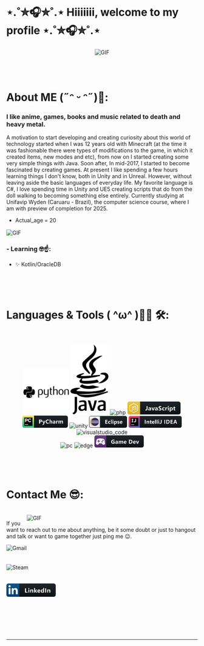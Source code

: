 # ⋆.˚✮🎧✮˚.⋆ Hiiiiiii, welcome to my profile ⋆.˚✮🎧✮˚.⋆

<div align="center">
<img hight="300" width="700" alt="GIF" align="center" src="https://64.media.tumblr.com/ee41f85401e49e29436bcf933e56e86c/3b2a6891071796df-7c/s500x750/e745bf87ad8dbd67d11980f53cb0631ee11ff11e.gif">
</div>

</br>
</br>
</br>


# About ME (˶ᵔ ᵕ ᵔ˶)💬:

### I like anime, games, books and music related to death and heavy metal. 
A motivation to start developing and creating curiosity about this world of 
  technology started when I was 12 years old with Minecraft (at the time it was fashionable 
 there were types of modifications to the game, in which it created items, new modes and 
 etc), from now on I started creating some very simple things with Java. Soon after, 
  In mid-2017, I started to become fascinated by creating games. At present 
  I like spending a few hours learning things I don't know, both in Unity and 
 in Unreal. However, without leaving aside the basic languages ​​of everyday life. My 
  favorite language is C#, I love spending time in Unity and UE5 creating scripts that do 
from the doll walking to becoming something else entirely. Currently studying 
at Unifavip Wyden (Caruaru - Brazil), the computer science course, where I am with 
preview of completion for 2025.
- Actual_age = 20 

<img hight="400" width="400" alt="GIF" align="center" src="https://i.pinimg.com/originals/d7/4b/67/d74b6737ae912d33bba82f3a4dcc4a30.gif">

### - Learning 🤓☝️:
- ✨ Kotlin/OracleDB


</br>
</br>
</br>



# Languages & Tools ( ^ω^ )👨‍💻 🛠:
</br>

<p align="center">


<img src="https://github.com/Xx-Ashutosh-xX/Xx-Ashutosh-xX/blob/master/assets/icons/python.png" alt="python" width="120" hight="50">
<img src="https://github.com/Xx-Ashutosh-xX/Xx-Ashutosh-xX/blob/master/assets/icons/java.png" alt="java"  width="100" hight="50">
<img src="https://github.com/MikeCodesDotNET/ColoredBadges/blob/master/png/dev/languages/php.png" alt="php" width="100" hight="50">
<img src="https://github.com/MikeCodesDotNET/ColoredBadges/blob/master/png/dev/languages/js%402x.png" alt="javascript" width="140" hight="50">
<img src="https://github.com/MikeCodesDotNET/ColoredBadges/blob/master/png/dev/tools/jetbrains_pycharm%403x.png" alt="pycharm" width="120" hight="50">
<img src="https://github.com/MikeCodesDotNET/ColoredBadges/blob/master/png/dev/frameworks/unity.png" alt="unity" width="100" hight="50">
<img src="https://github.com/MikeCodesDotNET/ColoredBadges/blob/master/png/dev/tools/eclipse%403x.png" alt="eclipse" width="100" hight="50">
 <img src="https://github.com/MikeCodesDotNET/ColoredBadges/blob/master/png/dev/tools/jetbrains_intellij%403x.png" alt="jetbrains" width="140" hight="50">
</br> 
<img src="https://github.com/Xx-Ashutosh-xX/Xx-Ashutosh-xX/blob/master/assets/icons/visualstudio_code.png" alt="visualstudio_code" width="240" hight="50">
</br>
<img src="https://github.com/Xx-Ashutosh-xX/Xx-Ashutosh-xX/blob/master/assets/icons/pc.png" alt="pc" width="100" hight="50">
<img src="https://github.com/Xx-Ashutosh-xX/Xx-Ashutosh-xX/blob/master/assets/icons/edge.png" alt="edge" width="100" hight="50">
<img src="https://github.com/MikeCodesDotNET/ColoredBadges/blob/master/png/dev/misc/gamedev%402x.png" alt="gamedev" width="130" hight="50">
</p>
</br>
</br>
</br>



# Contact Me 😎:

<p>
 </br>


<img hight="320" width="450" align="right" alt="GIF" src="https://github.com/Xx-Ashutosh-xX/Xx-Ashutosh-xX/blob/master/assets/93195.gif">


If you want to reach out to me about anything, be it some doubt or just to hangout and talk or want to game together just ping me 😉.

<a href="mailto:marcantoniosantosilva@gmail.com">
 <img align="left" alt="Gmail" width="130" hight="100" src="https://github.com/Xx-Ashutosh-xX/Xx-Ashutosh-xX/blob/master/assets/icons/gmail.png" />
</a>
</br>
</br>
</br>
</a>
</a>
<a href="https://steamcommunity.com/id/Perfilms">
  <img align="left" alt="Steam" width="130" hight="100" src="https://github.com/Xx-Ashutosh-xX/Xx-Ashutosh-xX/blob/master/assets/icons/steam.png" />
</a>
</br>
</br>
</br>
</a>
</a>
 <a href="https://www.linkedin.com/in/marcosdex/">
  <img align="left" alt="Steam" width="130" hight="100" src="https://github.com/MikeCodesDotNET/ColoredBadges/blob/master/png/social/linkedin%402x.png" />
</a>
 
 </p>
 

</br>
</br>
</br>
</br>
</br>
</br>
</br>




***************************************************************************************************************************************************************
